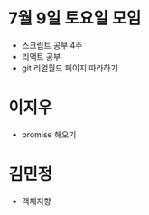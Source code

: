 # 7월 9일 토요일 모임 
- 스크립트 공부 4주 
- 리액트 공부
- git 리얼월드 페이지 따라하기 

# 이지우 
- promise 해오기 

# 김민정 
- 객체지향 

